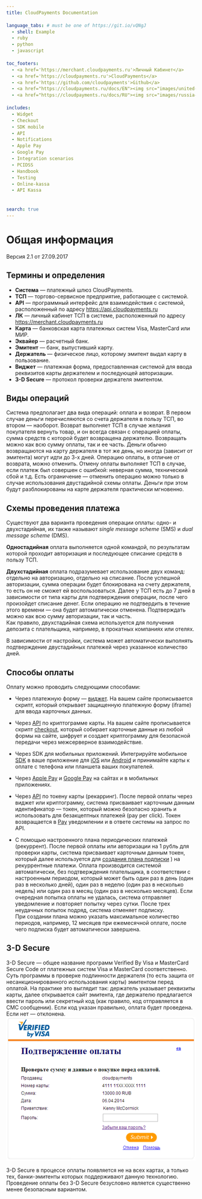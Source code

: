 ```yaml
---
title: CloudPayments Documentation

language_tabs: # must be one of https://git.io/vQNgJ
  - shell: Example
  - ruby
  - python
  - javascript

toc_footers:
  - <a href='https://merchant.cloudpayments.ru'>Личный Кабинет</a>
  - <a href='https://cloudpayments.ru'>CloudPayments</a>
  - <a href='https://github.com/cloudpayments'>Github</a> 
  - <a href="https://cloudpayments.ru/docs/EN"><img src="images/united-kingdom-flag-32x32.png" width="32" height="32" border="0" alt="EN"></a>
  - <a href="https://cloudpayments.ru/docs/RU"><img src="images/russia-flag-32x32.png" width="32" height="32" border="0" alt="RU"></a> 
  
includes:
  - Widget
  - Checkout
  - SDK mobile
  - API
  - Notifications
  - Apple Pay
  - Google Pay
  - Integration scenarios
  - PCIDSS
  - Handbook
  - Testing
  - Online-kassa
  - API Kassa


search: true
---
```


#  Общая информация

Версия 2.1 от 27.09.2017

## Термины и определения

* **Система** — платежный шлюз CloudPayments.  
* **ТСП** — торгово-сервисное предприятие, работающее с системой.  
* **API** — программный интерфейс для взаимодействия с системой, расположенный по адресу https://api.cloudpayments.ru  
* **ЛК** — личный кабинет ТСП в системе, расположенный по адресу https://merchant.cloudpayments.ru  
* **Карта** — банковская карта платежных систем Visa, MasterCard или МИР.  
* **Эквайер** — расчетный банк.  
* **Эмитент** — банк, выпустивший карту.  
* **Держатель** — физическое лицо, которому эмитент выдал карту в пользование.  
* **Виджет** — платежная форма, предоставленная системой для ввода реквизитов карты держателем и последующей авторизации.  
* **3-D Secure** — протокол проверки держателя эмитентом.  

## Виды операций

Система предполагает два вида операций: оплата и возврат. В первом случае деньги перечисляются со счета держателя в пользу ТСП, во втором — наоборот. Возврат выполняет ТСП в случае желания покупателя вернуть товар, и он всегда связан с операцией оплаты, сумма средств с которой будет возвращена держателю. Возвращать можно как всю сумму оплаты, так и ее часть. Деньги обычно возвращаются на карту держателя в тот же день, но иногда (зависит от эмитента) могут идти до 3-х дней.
Операцию оплаты, в отличие от возврата, можно отменить. Отмену оплаты выполняет ТСП в случае, если платеж был совершен с ошибкой: неверная сумма, технический сбой и т.д. Есть ограничение — отменить операцию можно только в случае использования двустадийной схемы оплаты. Деньги при этом будут разблокированы на карте держателя практически мгновенно.

## Схемы проведения платежа
Существуют два варианта проведения операции оплаты: одно- и двухстадийная, их также называют *single message scheme* (SMS) и *dual message scheme* (DMS).  
 
**Одностадийная** оплата выполняется одной командой, по результатам которой проходит авторизация и последующее списание средств в пользу ТСП.  
 
**Двухстадийная** оплата подразумевает использование двух команд: отдельно на авторизацию, отдельно на списание. После успешной авторизации, сумма операции будет блокирована на счету держателя, то есть он не сможет ей воспользоваться. Далее у ТСП есть до 7 дней в зависимости от типа карты для подтверждения операции, после чего произойдет списание денег. Если операцию не подтвердить в течение этого времени — она будет автоматически отменена. Подтверждать можно как всю сумму авторизации, так и часть.  
Как правило, двухстадийная схема используется для получения депозита с плательщика, например, в прокатных компаниях или отелях.

В зависимости от настройки, система может автоматически выполнять подтверждение двустадийных платежей через указанное количество дней.

## Способы оплаты

Оплату можно проводить следующими способами:

* Через платежную форму — [виджет](#platezhnyy-vidzhet).
	На вашем сайте прописывается скрипт, который открывает защищенную платежную форму (iframe) для ввода карточных данных.

* Через [API](#api) по криптограмме карты.
    На вашем сайте прописывается скрипт [checkout](#skript-checkout), который собирает карточные данные из любой формы на сайте, шифрует и создает криптограмму для безопасной передачи через межсерверное взаимодействие.

* Через SDK для мобильных приложений.
    Интегрируйте мобильное [SDK](#sdk-dlya-mobilnyh-prilozheniy) в ваше приложение для [iOS](#sdk-dlya-ios) или [Android](#sdk-dlya-android) и принимайте карты к оплате с телефона или планшета ваших покупателей.

* Через [Apple Pay](#apple-pay) и [Google Pay](#google-pay) на сайтах и в мобильных приложениях.

* Через [API](#api) по токену карты (рекарринг).
    После первой оплаты через виджет или криптограмму, система присваивает карточным данным идентификатор — токен, который можно безопасно хранить и использовать для безакцептных платежей (pay per click). Токен возвращается в [Pay](#pay) уведомлении и в ответе системы на запрос по API.

* С помощью настроенного плана периодических платежей (рекуррент).
   После первой оплаты или авторизации на 1 рубль для проверки карты, система присваивает карточным данным токен, который далее используется для [создания плана подписки](#sozdanie-podpiski-na-rekurrentnye-platezhi)
) на рекуррентные платежи. Оплата производится системой автоматически, без подтверждения плательщика, в соответствии с настроенным периодом, который может быть один раз в день (один раз в несколько дней), один раз в неделю (один раз в несколько недель) или один раз в месяц (один раз в несколько месяцев). Если очередная попытка оплаты не удалась, система отправляет уведомление и повторяет попытку через сутки. После трех неудачных попыток подряд, система отменяет подписку.  
   При создании плана можно указать максимальное количество периодов, например, 12 месяцев при ежемесячной оплате, после чего подписка будет автоматически завершена. 

## 3-D Secure

3-D Secure — общее название программ Verified By Visa и MasterCard Secure Code от платежных систем Visa и MasterCard соответственно. Суть программы в проверке подлинности держателя (то есть защита от несанкционированного использования карты) эмитентом перед оплатой. На практике это выглядит так: держатель указывает реквизиты карты, далее открывается сайт эмитента, где держателю предлагается ввести пароль или секретный код (как правило, код отправляется в СМС сообщении). Если код указан правильно, оплата будет проведена. Если нет — отклонена.  
![3ds-demo](images/3ds-demo.png)

3-D Secure в процессе оплаты появляется не на всех картах, а только тех, банки-эмитенты которых поддерживают данную технологию. Проведение оплаты без 3-D Secure безусловно является существенно менее безопасным вариантом.




